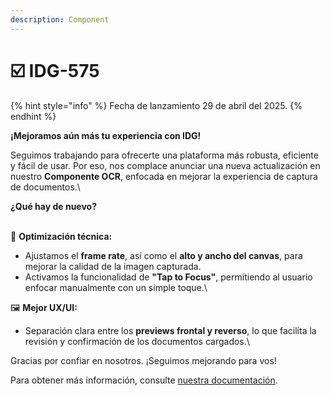 ```yaml
---
description: Component
---
```


# ☑️ IDG-575

{% hint style="info" %}
Fecha de lanzamiento 29 de abril del 2025.
{% endhint %}

**¡Mejoramos aún más tu experiencia con IDG!**

Seguimos trabajando para ofrecerte una plataforma más robusta, eficiente y fácil de usar. Por eso, nos complace anunciar una nueva actualización en nuestro **Componente OCR**, enfocada en mejorar la experiencia de captura de documentos.\


**¿Qué hay de nuevo?**

\
🔧 **Optimización técnica:**

* Ajustamos el **frame rate**, así como el **alto y ancho del canvas**, para mejorar la calidad de la imagen capturada.
* Activamos la funcionalidad de **"Tap to Focus"**, permitiendo al usuario enfocar manualmente con un simple toque.\


🖼️ **Mejor UX/UI:**

* Separación clara entre los **previews frontal y reverso**, lo que facilita la revisión y confirmación de los documentos cargados.\


Gracias por confiar en nosotros. ¡Seguimos mejorando para vos!

Para obtener más información, consulte [nuestra documentación](base-de-conocimientos/que-datos-retorna-el-servicio-de-secure-link/).

